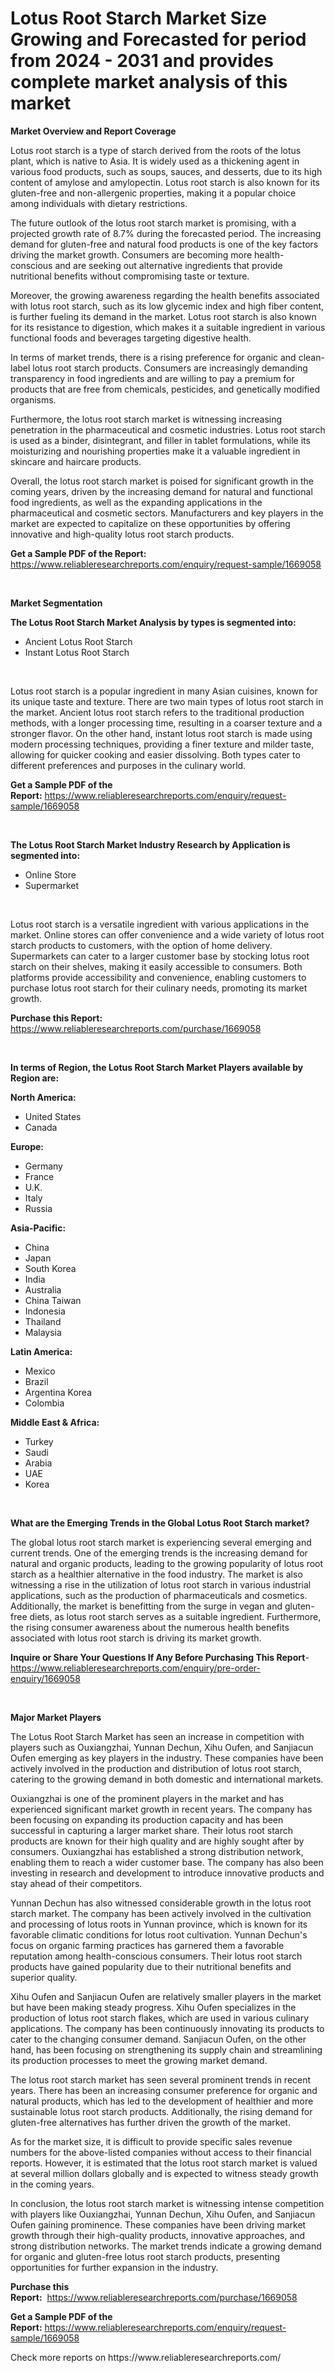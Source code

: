<p><h1>Lotus Root Starch Market Size Growing and Forecasted for period from 2024 - 2031 and provides complete market analysis of this market</h1></p><p><strong>Market Overview and Report Coverage</strong></p>
<p><p>Lotus root starch is a type of starch derived from the roots of the lotus plant, which is native to Asia. It is widely used as a thickening agent in various food products, such as soups, sauces, and desserts, due to its high content of amylose and amylopectin. Lotus root starch is also known for its gluten-free and non-allergenic properties, making it a popular choice among individuals with dietary restrictions.</p><p>The future outlook of the lotus root starch market is promising, with a projected growth rate of 8.7% during the forecasted period. The increasing demand for gluten-free and natural food products is one of the key factors driving the market growth. Consumers are becoming more health-conscious and are seeking out alternative ingredients that provide nutritional benefits without compromising taste or texture.</p><p>Moreover, the growing awareness regarding the health benefits associated with lotus root starch, such as its low glycemic index and high fiber content, is further fueling its demand in the market. Lotus root starch is also known for its resistance to digestion, which makes it a suitable ingredient in various functional foods and beverages targeting digestive health.</p><p>In terms of market trends, there is a rising preference for organic and clean-label lotus root starch products. Consumers are increasingly demanding transparency in food ingredients and are willing to pay a premium for products that are free from chemicals, pesticides, and genetically modified organisms.</p><p>Furthermore, the lotus root starch market is witnessing increasing penetration in the pharmaceutical and cosmetic industries. Lotus root starch is used as a binder, disintegrant, and filler in tablet formulations, while its moisturizing and nourishing properties make it a valuable ingredient in skincare and haircare products.</p><p>Overall, the lotus root starch market is poised for significant growth in the coming years, driven by the increasing demand for natural and functional food ingredients, as well as the expanding applications in the pharmaceutical and cosmetic sectors. Manufacturers and key players in the market are expected to capitalize on these opportunities by offering innovative and high-quality lotus root starch products.</p></p>
<p><strong>Get a Sample PDF of the Report:</strong> <a href="https://www.reliableresearchreports.com/enquiry/request-sample/1669058">https://www.reliableresearchreports.com/enquiry/request-sample/1669058</a></p>
<p>&nbsp;</p>
<p><strong>Market Segmentation</strong></p>
<p><strong>The Lotus Root Starch Market Analysis by types is segmented into:</strong></p>
<p><ul><li>Ancient Lotus Root Starch</li><li>Instant Lotus Root Starch</li></ul></p>
<p>&nbsp;</p>
<p><p>Lotus root starch is a popular ingredient in many Asian cuisines, known for its unique taste and texture. There are two main types of lotus root starch in the market. Ancient lotus root starch refers to the traditional production methods, with a longer processing time, resulting in a coarser texture and a stronger flavor. On the other hand, instant lotus root starch is made using modern processing techniques, providing a finer texture and milder taste, allowing for quicker cooking and easier dissolving. Both types cater to different preferences and purposes in the culinary world.</p></p>
<p><strong>Get a Sample PDF of the Report:</strong>&nbsp;<a href="https://www.reliableresearchreports.com/enquiry/request-sample/1669058">https://www.reliableresearchreports.com/enquiry/request-sample/1669058</a></p>
<p>&nbsp;</p>
<p><strong>The Lotus Root Starch Market Industry Research by Application is segmented into:</strong></p>
<p><ul><li>Online Store</li><li>Supermarket</li></ul></p>
<p>&nbsp;</p>
<p><p>Lotus root starch is a versatile ingredient with various applications in the market. Online stores can offer convenience and a wide variety of lotus root starch products to customers, with the option of home delivery. Supermarkets can cater to a larger customer base by stocking lotus root starch on their shelves, making it easily accessible to consumers. Both platforms provide accessibility and convenience, enabling customers to purchase lotus root starch for their culinary needs, promoting its market growth.</p></p>
<p><strong>Purchase this Report:</strong>&nbsp; <a href="https://www.reliableresearchreports.com/purchase/1669058">https://www.reliableresearchreports.com/purchase/1669058</a></p>
<p>&nbsp;</p>
<p><strong>In terms of Region, the Lotus Root Starch Market Players available by Region are:</strong></p>
<p>
    <p> <strong> North America: </strong>
        <ul>
            <li>United States</li>
            <li>Canada</li>
        </ul>
        </p> 
    <p> <strong> Europe: </strong>
        <ul>
            <li>Germany</li>
            <li>France</li>
            <li>U.K.</li>
            <li>Italy</li>
            <li>Russia</li>
        </ul>
        </p> 
    <p> <strong> Asia-Pacific: </strong>
        <ul>
            <li>China</li>
            <li>Japan</li>
            <li>South Korea</li>
            <li>India</li>
            <li>Australia</li>
            <li>China Taiwan</li>
            <li>Indonesia</li>
            <li>Thailand</li>
            <li>Malaysia</li>
        </ul>
        </p> 
    <p> <strong> Latin America: </strong>
        <ul>
            <li>Mexico</li>
            <li>Brazil</li>
            <li>Argentina Korea</li>
            <li>Colombia</li>
        </ul>
        </p> 
    <p> <strong> Middle East & Africa: </strong>
        <ul>
            <li>Turkey</li>
            <li>Saudi</li>
            <li>Arabia</li>
            <li>UAE</li>
            <li>Korea</li>
        </ul>
    </p>
    </p>
<p>&nbsp;</p>
<p><strong>What are the Emerging Trends in the Global Lotus Root Starch market?</strong></p>
<p><p>The global lotus root starch market is experiencing several emerging and current trends. One of the emerging trends is the increasing demand for natural and organic products, leading to the growing popularity of lotus root starch as a healthier alternative in the food industry. The market is also witnessing a rise in the utilization of lotus root starch in various industrial applications, such as the production of pharmaceuticals and cosmetics. Additionally, the market is benefitting from the surge in vegan and gluten-free diets, as lotus root starch serves as a suitable ingredient. Furthermore, the rising consumer awareness about the numerous health benefits associated with lotus root starch is driving its market growth.</p></p>
<p><strong>Inquire or Share Your Questions If Any Before Purchasing This Report</strong>- <a href="https://www.reliableresearchreports.com/enquiry/pre-order-enquiry/1669058">https://www.reliableresearchreports.com/enquiry/pre-order-enquiry/1669058</a></p>
<p>&nbsp;</p>
<p><strong>Major Market Players</strong></p>
<p><p>The Lotus Root Starch Market has seen an increase in competition with players such as Ouxiangzhai, Yunnan Dechun, Xihu Oufen, and Sanjiacun Oufen emerging as key players in the industry. These companies have been actively involved in the production and distribution of lotus root starch, catering to the growing demand in both domestic and international markets.</p><p>Ouxiangzhai is one of the prominent players in the market and has experienced significant market growth in recent years. The company has been focusing on expanding its production capacity and has been successful in capturing a larger market share. Their lotus root starch products are known for their high quality and are highly sought after by consumers. Ouxiangzhai has established a strong distribution network, enabling them to reach a wider customer base. The company has also been investing in research and development to introduce innovative products and stay ahead of their competitors.</p><p>Yunnan Dechun has also witnessed considerable growth in the lotus root starch market. The company has been actively involved in the cultivation and processing of lotus roots in Yunnan province, which is known for its favorable climatic conditions for lotus root cultivation. Yunnan Dechun's focus on organic farming practices has garnered them a favorable reputation among health-conscious consumers. Their lotus root starch products have gained popularity due to their nutritional benefits and superior quality.</p><p>Xihu Oufen and Sanjiacun Oufen are relatively smaller players in the market but have been making steady progress. Xihu Oufen specializes in the production of lotus root starch flakes, which are used in various culinary applications. The company has been continuously innovating its products to cater to the changing consumer demand. Sanjiacun Oufen, on the other hand, has been focusing on strengthening its supply chain and streamlining its production processes to meet the growing market demand.</p><p>The lotus root starch market has seen several prominent trends in recent years. There has been an increasing consumer preference for organic and natural products, which has led to the development of healthier and more sustainable lotus root starch products. Additionally, the rising demand for gluten-free alternatives has further driven the growth of the market.</p><p>As for the market size, it is difficult to provide specific sales revenue numbers for the above-listed companies without access to their financial reports. However, it is estimated that the lotus root starch market is valued at several million dollars globally and is expected to witness steady growth in the coming years.</p><p>In conclusion, the lotus root starch market is witnessing intense competition with players like Ouxiangzhai, Yunnan Dechun, Xihu Oufen, and Sanjiacun Oufen gaining prominence. These companies have been driving market growth through their high-quality products, innovative approaches, and strong distribution networks. The market trends indicate a growing demand for organic and gluten-free lotus root starch products, presenting opportunities for further expansion in the industry.</p></p>
<p><strong>Purchase this Report:</strong>&nbsp;&nbsp;<a href="https://www.reliableresearchreports.com/purchase/1669058">https://www.reliableresearchreports.com/purchase/1669058</a></p>
<p></p>
<p><strong>Get a Sample PDF of the Report:</strong>&nbsp;<a href="https://www.reliableresearchreports.com/enquiry/request-sample/1669058">https://www.reliableresearchreports.com/enquiry/request-sample/1669058</a></p>
<p>Check more reports on https://www.reliableresearchreports.com/</p>